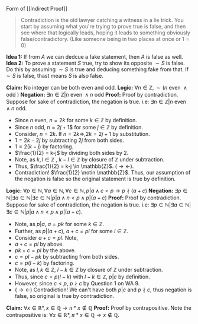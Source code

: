 Form of [[Indirect Proof]]

> Contradiction is the old lawyer catching a witness in a lie trick.  You start by assuming what you're trying to prove true is false, and then see where that logically leads, hoping it leads to something obviously false/contradictory. (Like someone being in two places at once or $1 = 0$)

<b>Idea 1:</b> If from $A$ we can dedcue a fake statement, then $A$ is false as well.
<b>Idea 2:</b> To prove a statement $S$ true, try to show its opposite $\sim S$ is false.  Do this by assuming $\sim S$ is true and deducing something fake from that.  If $\sim S$ is false, thast means $S$ is also false.

<b>Claim:</b> No integer can be both even and odd.
<b>Logic:</b>  $\forall n \in \mathbb{Z}, \sim (n \text{ even } \land \text{ odd })$
<b>Negation:</b>  $\exists n \in \mathbb{Z} | n \text{ even } \land n \text{ odd}$
<b>Proof:</b>  Proof by contradiction.  Suppose for sake of contradiction, the negation is true. i.e: $\exists n \in \mathbb{Z} | n \text{ even } \land n \text{ odd}$.
- Since $n$ even, $n = 2k$ for some $k \in \mathbb{Z}$ by definition.
- Since $n$ odd, $n = 2j + 1$$ for some $j \in \mathbb{Z}$ by definition.
- Consider, $n = 2k$. If $n = 2k \Rightarrow, 2k = 2j +1$ by substitution.
- $1 = 2k -2j$ by subtracting $2j$ from both sides.
- $1 = 2(k-j)$ by factoring.
- $\frac{1}{2} = k-j$ by dividing both sides by $2$.
- Note, as $k, l \in \mathbb{Z}$ , $k-l \in \mathbb{Z}$ by closure of $\mathbb{Z}$ under subtraction.
- Thus, $\frac{1}{2} = k-j \in \mathbb{Z}$. ($\rightarrow \leftarrow$).
- Contradiction! $\frac{1}{2} \notin \mathbb{Z}$. Thus, our assumption of the negation is false so the original statement is true by definition.

<b>Logic:</b>  $\forall p \in \mathbb{N}, \forall a \in \mathbb{N}, \forall c \in \mathbb{N}, p|a \land c<p \rightarrow p \nmid (a + c)$
<b>Negation:</b>  $\exists p \in \mathbb{N} | \exists a \in \mathbb{N} | \exists c \in \mathbb{N} | p|a \land n < p \land p | (a+c)$
<b>Proof:</b>  Proof by contradiction.  Suppose for sake of contradiction, the negation is true. i.e: $\exists p \in \mathbb{N} | \exists a \in \mathbb{N} | \exists c \in \mathbb{N} | p|a \land n < p \land p | (a+c)$.
- Note, as $p|a$, $a=pk$ for some $k \in \mathbb{Z}$.
- Further, as $p|(a+c)$, $a+c = pl$ for some $l \in \mathbb{Z}$.
- Consider $a+c=pl$. Note,
- $a+c=pl$ by above.
- $pk+c=pl$ by the above.
- $c=pl-pk$ by subtracting from both sides.
- $c=p(l-k)$ by factoring.
- Note, as $l,k \in \mathbb{Z}$, $l-k \in \mathbb{Z}$ by closure of $\mathbb{Z}$ under subtraction.
- Thus, since $c=p(l-k)$ with $l-k \in \mathbb{Z}$, $p|c$ by definition.
- However, since $c < p$, $p \nmid c$ by Question 1 on WA 9.
- ($\rightarrow \leftarrow$) Contradiction!  We can't have both $p|c$ and $p \nmid c$, thus negation is false, so original is true by contradiction.

<b>Claim:</b> $\forall x \in \mathbb{R*}, x \in \mathbb{Q} \rightarrow \pi*x \notin \mathbb{Q}$
<b>Proof:</b> Proof by contrapositive. Note the contrapositive is: $\forall x \in \mathbb{R*}, \pi*x \in \mathbb{Q} \rightarrow x \notin \mathbb{Q}$.